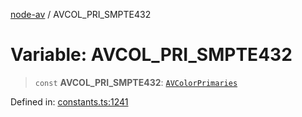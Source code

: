 [node-av](../globals.md) / AVCOL\_PRI\_SMPTE432

# Variable: AVCOL\_PRI\_SMPTE432

> `const` **AVCOL\_PRI\_SMPTE432**: [`AVColorPrimaries`](../type-aliases/AVColorPrimaries.md)

Defined in: [constants.ts:1241](https://github.com/seydx/av/blob/f8631fc881b394300b1479f511d55cf1c370a87f/src/constants/constants.ts#L1241)
